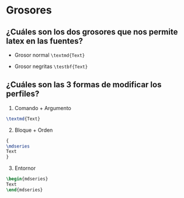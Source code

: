 # Grosores

## ¿Cuáles son los dos grosores que nos permite latex en las fuentes?

- Grosor normal `\textmd{Text}`

- Grosor negritas `\testbf{Text}`

## ¿Cuáles son las 3 formas de modificar los perfiles?

1. Comando + Argumento

```latex
\textmd{Text}
```

2. Bloque + Orden

```latex
{
\mdseries
Text
}
```

3. Entornor

```latex
\begin{mdseries}
Text
\end{mdseries}
```